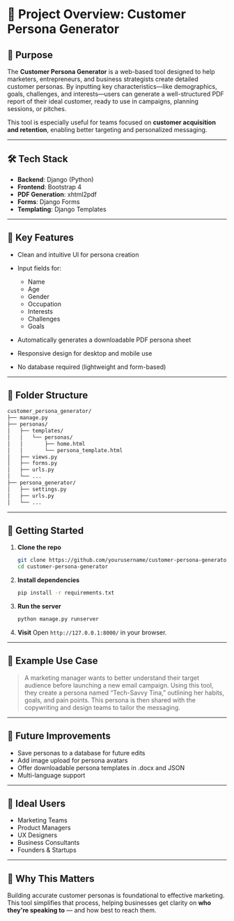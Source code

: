 # 📄 Project Overview: Customer Persona Generator

## 🎯 Purpose

The **Customer Persona Generator** is a web-based tool designed to help marketers, entrepreneurs, and business strategists create detailed customer personas. By inputting key characteristics—like demographics, goals, challenges, and interests—users can generate a well-structured PDF report of their ideal customer, ready to use in campaigns, planning sessions, or pitches.

This tool is especially useful for teams focused on **customer acquisition and retention**, enabling better targeting and personalized messaging.

---

## 🛠️ Tech Stack

* **Backend**: Django (Python)
* **Frontend**: Bootstrap 4
* **PDF Generation**: xhtml2pdf
* **Forms**: Django Forms
* **Templating**: Django Templates

---

## 🧩 Key Features

* Clean and intuitive UI for persona creation
* Input fields for:

  * Name
  * Age
  * Gender
  * Occupation
  * Interests
  * Challenges
  * Goals
* Automatically generates a downloadable PDF persona sheet
* Responsive design for desktop and mobile use
* No database required (lightweight and form-based)

---

## 📂 Folder Structure

```bash
customer_persona_generator/
├── manage.py
├── personas/
│   ├── templates/
│   │   └── personas/
│   │       ├── home.html
│   │       └── persona_template.html
│   ├── views.py
│   ├── forms.py
│   ├── urls.py
│   └── ...
├── persona_generator/
│   ├── settings.py
│   ├── urls.py
│   └── ...
```

---

## 🚀 Getting Started

1. **Clone the repo**

   ```bash
   git clone https://github.com/yourusername/customer-persona-generator.git
   cd customer-persona-generator
   ```

2. **Install dependencies**

   ```bash
   pip install -r requirements.txt
   ```

3. **Run the server**

   ```bash
   python manage.py runserver
   ```

4. **Visit**
   Open `http://127.0.0.1:8000/` in your browser.

---

## 📄 Example Use Case

> A marketing manager wants to better understand their target audience before launching a new email campaign. Using this tool, they create a persona named “Tech-Savvy Tina,” outlining her habits, goals, and pain points. This persona is then shared with the copywriting and design teams to tailor the messaging.

---

## 📌 Future Improvements

* Save personas to a database for future edits
* Add image upload for persona avatars
* Offer downloadable persona templates in .docx and JSON
* Multi-language support

---

## 👥 Ideal Users

* Marketing Teams
* Product Managers
* UX Designers
* Business Consultants
* Founders & Startups

---

## 🧠 Why This Matters

Building accurate customer personas is foundational to effective marketing. This tool simplifies that process, helping businesses get clarity on **who they're speaking to** — and how best to reach them.

